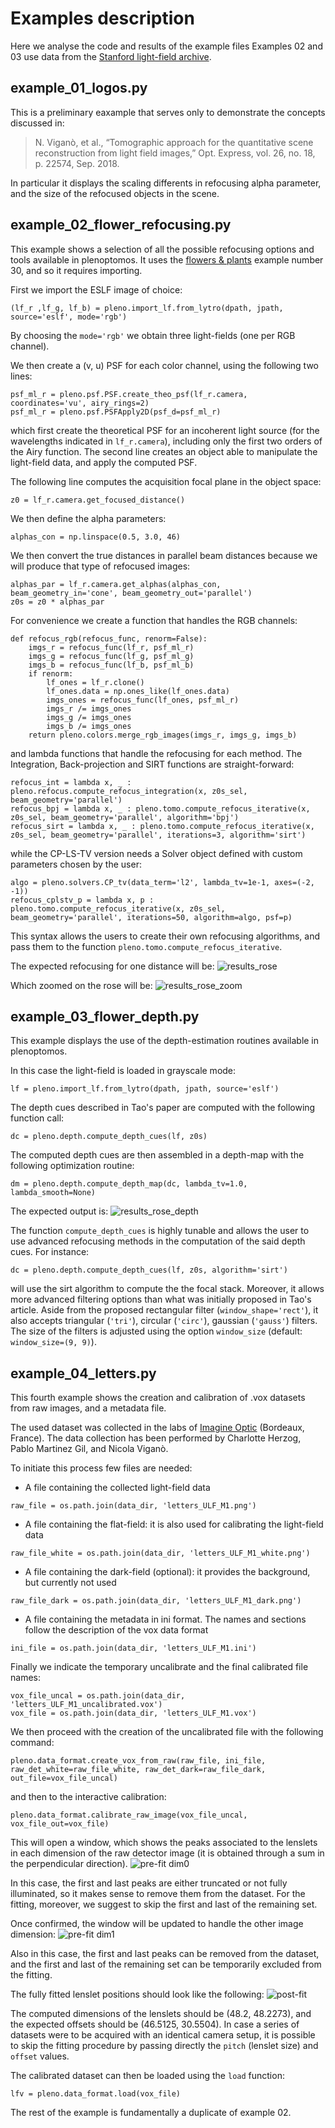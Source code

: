 # Examples description

Here we analyse the code and results of the example files
Examples 02 and 03 use data from the [Stanford light-field archive](http://lightfields.stanford.edu/).

## example_01_logos.py

This is a preliminary eaxample that serves only to demonstrate the concepts discussed in:
> N. Viganò, et al., “Tomographic approach for the quantitative scene reconstruction from light field images,” Opt. Express, vol. 26, no. 18, p. 22574, Sep. 2018.

In particular it displays the scaling differents in refocusing alpha parameter, and the size of the refocused objects in the scene.

## example_02_flower_refocusing.py

This example shows a selection of all the possible refocusing options and tools available in plenoptomos.
It uses the [flowers & plants](http://lightfields.stanford.edu/flowers_plants.html) example number 30, and so it requires importing.

First we import the ESLF image of choice:
```
(lf_r ,lf_g, lf_b) = pleno.import_lf.from_lytro(dpath, jpath, source='eslf', mode='rgb')
```
By choosing the `mode='rgb'` we obtain three light-fields (one per RGB channel).

We then create a (v, u) PSF for each color channel, using the following two lines:
```
psf_ml_r = pleno.psf.PSF.create_theo_psf(lf_r.camera, coordinates='vu', airy_rings=2)
psf_ml_r = pleno.psf.PSFApply2D(psf_d=psf_ml_r)
```
which first create the theoretical PSF for an incoherent light source (for the wavelengths indicated in `lf_r.camera`), including only the first two orders of the Airy function.
The second line creates an object able to manipulate the light-field data, and apply the computed PSF.

The following line computes the acquisition focal plane in the object space:
```
z0 = lf_r.camera.get_focused_distance()
```
We then define the alpha parameters:
```
alphas_con = np.linspace(0.5, 3.0, 46)
```

We then convert the true distances in parallel beam distances because we will produce that type of refocused images:
```
alphas_par = lf_r.camera.get_alphas(alphas_con, beam_geometry_in='cone', beam_geometry_out='parallel')
z0s = z0 * alphas_par
```

For convenience we create a function that handles the RGB channels:
```
def refocus_rgb(refocus_func, renorm=False):
    imgs_r = refocus_func(lf_r, psf_ml_r)
    imgs_g = refocus_func(lf_g, psf_ml_g)
    imgs_b = refocus_func(lf_b, psf_ml_b)
    if renorm:
        lf_ones = lf_r.clone()
        lf_ones.data = np.ones_like(lf_ones.data)
        imgs_ones = refocus_func(lf_ones, psf_ml_r)
        imgs_r /= imgs_ones
        imgs_g /= imgs_ones
        imgs_b /= imgs_ones
    return pleno.colors.merge_rgb_images(imgs_r, imgs_g, imgs_b)
```
and lambda functions that handle the refocusing for each method.
The Integration, Back-projection and SIRT functions are straight-forward:
```
refocus_int = lambda x, _ : pleno.refocus.compute_refocus_integration(x, z0s_sel, beam_geometry='parallel')
refocus_bpj = lambda x, _ : pleno.tomo.compute_refocus_iterative(x, z0s_sel, beam_geometry='parallel', algorithm='bpj')
refocus_sirt = lambda x, _ : pleno.tomo.compute_refocus_iterative(x, z0s_sel, beam_geometry='parallel', iterations=3, algorithm='sirt')
```
while the CP-LS-TV version needs a Solver object defined with custom parameters chosen by the user:
```
algo = pleno.solvers.CP_tv(data_term='l2', lambda_tv=1e-1, axes=(-2, -1))
refocus_cplstv_p = lambda x, p : pleno.tomo.compute_refocus_iterative(x, z0s_sel, beam_geometry='parallel', iterations=50, algorithm=algo, psf=p)
```
This syntax allows the users to create their own refocusing algorithms, and pass them to the function `pleno.tomo.compute_refocus_iterative`.

The expected refocusing for one distance will be:
![](Images/example_02_dist10.png "results_rose")

Which zoomed on the rose will be:
![](Images/example_02_zoom_rose_dist10.png "results_rose_zoom")


## example_03_flower_depth.py

This example displays the use of the depth-estimation routines available in plenoptomos.

In this case the light-field is loaded in grayscale mode:
```
lf = pleno.import_lf.from_lytro(dpath, jpath, source='eslf')
```

The depth cues described in Tao's paper are computed with the following function call:
```
dc = pleno.depth.compute_depth_cues(lf, z0s)
```

The computed depth cues are then assembled in a depth-map with the following optimization routine:
```
dm = pleno.depth.compute_depth_map(dc, lambda_tv=1.0, lambda_smooth=None)
```
The expected output is:
![](Images/example_03_results.png "results_rose_depth")

The function `compute_depth_cues` is highly tunable and allows the user to use advanced refocusing methods in the computation of the said depth cues.
For instance:
```
dc = pleno.depth.compute_depth_cues(lf, z0s, algorithm='sirt')
```
will use the sirt algorithm to compute the the focal stack.
Moreover, it allows more advanced filtering options than what was initially proposed in Tao's article.
Aside from the proposed rectangular filter (`window_shape='rect'`), it also accepts triangular (`'tri'`), circular (`'circ'`), gaussian (`'gauss'`) filters.
The size of the filters is adjusted using the option `window_size` (default: `window_size=(9, 9)`).


## example_04_letters.py

This fourth example shows the creation and calibration of .vox datasets from raw images, and a metadata file.

The used dataset was collected in the labs of [Imagine Optic](https://www.imagine-optic.com/) (Bordeaux, France).
The data collection has been performed by Charlotte Herzog, Pablo Martinez Gil, and Nicola Viganò.

To initiate this process few files are needed:
- A file containing the collected light-field data
```
raw_file = os.path.join(data_dir, 'letters_ULF_M1.png')
```
- A file containing the flat-field: it is also used for calibrating the light-field data
```
raw_file_white = os.path.join(data_dir, 'letters_ULF_M1_white.png')
```

- A file containing the dark-field (optional): it provides the background, but currently not used
```
raw_file_dark = os.path.join(data_dir, 'letters_ULF_M1_dark.png')
```

- A file containing the metadata in ini format. The names and sections follow the description of the vox data format
```
ini_file = os.path.join(data_dir, 'letters_ULF_M1.ini')
```

Finally we indicate the temporary uncalibrate and the final calibrated file names:
```
vox_file_uncal = os.path.join(data_dir, 'letters_ULF_M1_uncalibrated.vox')
vox_file = os.path.join(data_dir, 'letters_ULF_M1.vox')
```

We then proceed with the creation of the uncalibrated file with the following command:
```
pleno.data_format.create_vox_from_raw(raw_file, ini_file, raw_det_white=raw_file_white, raw_det_dark=raw_file_dark, out_file=vox_file_uncal)
```
and then to the interactive calibration:
```
pleno.data_format.calibrate_raw_image(vox_file_uncal, vox_file_out=vox_file)
```
This will open a window, which shows the peaks associated to the lenslets in each dimension of the raw detector image (it is obtained through a sum in the perpendicular direction).
![](Images/example_04_dim0_pre-fit.png "pre-fit dim0")

In this case, the first and last peaks are either truncated or not fully illuminated, so it makes sense to remove them from the dataset.
For the fitting, moreover, we suggest to skip the first and last of the remaining set.

Once confirmed, the window will be updated to handle the other image dimension:
![](Images/example_04_dim1_pre-fit.png "pre-fit dim1")

Also in this case, the first and last peaks can be removed from the dataset, and the first and last of the remaining set can be temporarily excluded from the fitting.

The fully fitted lenslet positions should look like the following:
![](Images/example_04_post-fit.png "post-fit")

The computed dimensions of the lenslets should be (48.2, 48.2273), and the expected offsets should be (46.5125, 30.5504).
In case a series of datasets were to be acquired with an identical camera setup, it is possible to skip the fitting procedure by passing directly the `pitch` (lenslet size) and `offset` values.

The calibrated dataset can then be loaded using the `load` function:
```
lfv = pleno.data_format.load(vox_file)
```

The rest of the example is fundamentally a duplicate of example 02.
